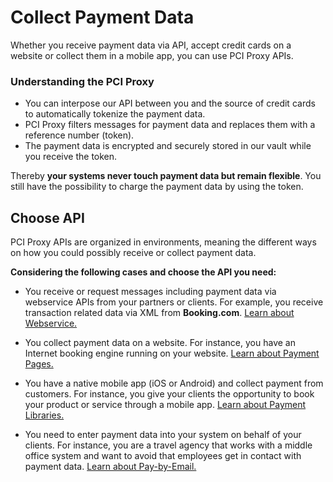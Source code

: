 # Collect Payment Data

Whether you receive payment data via API, accept credit cards on a website or collect them in a mobile app, you can use PCI Proxy APIs.

### Understanding the PCI Proxy

- You can interpose our API between you and the source of credit cards to automatically tokenize the payment data. 
- PCI Proxy filters messages for payment data and replaces them with a reference number (token).
- The payment data is encrypted and securely stored in our vault while you receive the token. 

Thereby **your systems never touch payment data but remain flexible**. You still have the possibility to charge the payment data by using the token.



## Choose API 

PCI Proxy APIs are organized in environments, meaning the different ways on how you could possibly receive or collect payment data. 

**Considering the following cases and choose the API you need:**

 - You receive or request messages including payment data via webservice APIs from your partners or clients. For example, you receive transaction related data via XML from **Booking.com**. [Learn about Webservice.](webservice.html)
 
 - You collect payment data on a website. For instance, you have an Internet booking engine running on your website. [Learn about Payment Pages.](website-application.html)
 
 - You have a native mobile app (iOS or Android) and collect payment from customers. For instance, you give your clients the opportunity to book your product or service through a mobile app. [Learn about Payment Libraries.](mobile-app.html)
 
 - You need to enter payment data into your system on behalf of your clients. For instance, you are a travel agency that works with a middle office system and want to avoid that employees get in contact with payment data. [Learn about Pay-by-Email.](paybyemail)